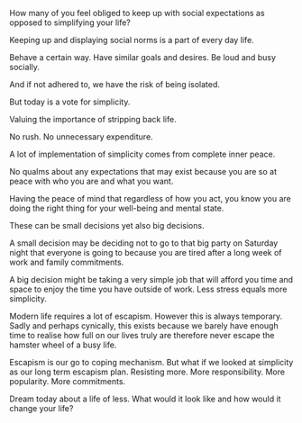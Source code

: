 How many of you feel obliged to keep up with social expectations as opposed to simplifying your life?

Keeping up and displaying social norms is a part of every day life.

Behave a certain way. Have similar goals and desires. Be loud and busy socially.

And if not adhered to, we have the risk of being isolated.

But today is a vote for simplicity.

Valuing the importance of stripping back life.

No rush. No unnecessary expenditure.

A lot of implementation of simplicity comes from complete inner peace.

No qualms about any expectations that may exist because you are so at peace with who you are and what you want.

Having the peace of mind that regardless of how you act, you know you are doing the right thing for your well-being and
mental state.

These can be small decisions yet also big decisions.

A small decision may be deciding not to go to that big party on Saturday night that everyone is going to because you are
tired after a long week of work and family commitments.

A big decision might be taking a very simple job that will afford you time and space to enjoy the time you have outside
of work. Less stress equals more simplicity.

Modern life requires a lot of escapism. However this is always temporary. Sadly and perhaps cynically, this exists
because we barely have enough time to realise how full on our lives truly are therefore never escape the hamster wheel
of a busy life.

Escapism is our go to coping mechanism. But what if we looked at simplicity as our long term escapism plan. Resisting
more. More responsibility. More popularity. More commitments.

Dream today about a life of less. What would it look like and how would it change your life?
